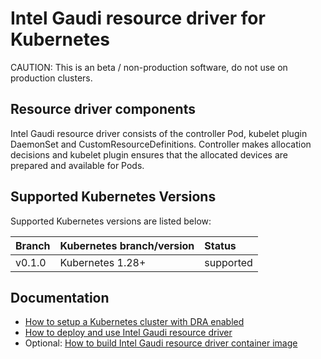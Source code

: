 # Intel Gaudi resource driver for Kubernetes

CAUTION: This is an beta / non-production software, do not use on production clusters.

## Resource driver components

Intel Gaudi resource driver consists of the controller Pod, kubelet plugin DaemonSet and CustomResourceDefinitions.
Controller makes allocation decisions and kubelet plugin ensures that the allocated devices are prepared and available
for Pods.

## Supported Kubernetes Versions

Supported Kubernetes versions are listed below:

| Branch            | Kubernetes branch/version       | Status      |
|:------------------|:--------------------------------|:------------|
| v0.1.0            | Kubernetes 1.28+                | supported   |

[Kubernetes cluster]: https://kubernetes.io/docs/setup/independent/create-cluster-kubeadm/

## Documentation

- [How to setup a Kubernetes cluster with DRA enabled](../CLUSTER_SETUP.md)
- [How to deploy and use Intel Gaudi resource driver](USAGE.md)
- Optional: [How to build Intel Gaudi resource driver container image](BUILD.md)